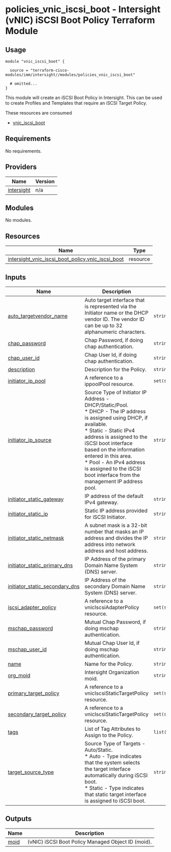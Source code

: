 # policies_vnic_iscsi_boot - Intersight (vNIC) iSCSI Boot Policy Terraform Module

## Usage

```hcl
module "vnic_iscsi_boot" {

  source = "terraform-cisco-modules/imm/intersight//modules/policies_vnic_iscsi_boot"

  # omitted...
}
```

This module will create an iSCSI Boot Policy in Intersight.  This can be used to create Profiles and Templates that require an iSCSI Target Policy.  

These resources are consumed

* [vnic_iscsi_boot](https://registry.terraform.io/providers/CiscoDevNet/intersight/latest/docs/resources/vnic_iscsi_boot_policy)

<!-- BEGINNING OF PRE-COMMIT-TERRAFORM DOCS HOOK -->
## Requirements

No requirements.

## Providers

| Name | Version |
|------|---------|
| <a name="provider_intersight"></a> [intersight](#provider\_intersight) | n/a |

## Modules

No modules.

## Resources

| Name | Type |
|------|------|
| [intersight_vnic_iscsi_boot_policy.vnic_iscsi_boot](https://registry.terraform.io/providers/CiscoDevNet/intersight/latest/docs/resources/vnic_iscsi_boot_policy) | resource |

## Inputs

| Name | Description | Type | Default | Required |
|------|-------------|------|---------|:--------:|
| <a name="input_auto_targetvendor_name"></a> [auto\_targetvendor\_name](#input\_auto\_targetvendor\_name) | Auto target interface that is represented via the Initiator name or the DHCP vendor ID. The vendor ID can be up to 32 alphanumeric characters. | `string` | `""` | no |
| <a name="input_chap_password"></a> [chap\_password](#input\_chap\_password) | Chap Password, if doing chap authentication. | `string` | `""` | no |
| <a name="input_chap_user_id"></a> [chap\_user\_id](#input\_chap\_user\_id) | Chap User Id, if doing chap authentication. | `string` | `""` | no |
| <a name="input_description"></a> [description](#input\_description) | Description for the Policy. | `string` | `""` | no |
| <a name="input_initiator_ip_pool"></a> [initiator\_ip\_pool](#input\_initiator\_ip\_pool) | A reference to a ippoolPool resource. | `set(string)` | `[]` | no |
| <a name="input_initiator_ip_source"></a> [initiator\_ip\_source](#input\_initiator\_ip\_source) | Source Type of Initiator IP Address - DHCP/Static/Pool.<br> * DHCP - The IP address is assigned using DHCP, if available.<br> * Static - Static IPv4 address is assigned to the iSCSI boot interface based on the information entered in this area.<br> * Pool - An IPv4 address is assigned to the iSCSI boot interface from the management IP address pool. | `string` | `"Pool"` | no |
| <a name="input_initiator_static_gateway"></a> [initiator\_static\_gateway](#input\_initiator\_static\_gateway) | IP address of the default IPv4 gateway. | `string` | `""` | no |
| <a name="input_initiator_static_ip"></a> [initiator\_static\_ip](#input\_initiator\_static\_ip) | Static IP address provided for iSCSI Initiator. | `string` | `""` | no |
| <a name="input_initiator_static_netmask"></a> [initiator\_static\_netmask](#input\_initiator\_static\_netmask) | A subnet mask is a 32-bit number that masks an IP address and divides the IP address into network address and host address. | `string` | `""` | no |
| <a name="input_initiator_static_primary_dns"></a> [initiator\_static\_primary\_dns](#input\_initiator\_static\_primary\_dns) | IP Address of the primary Domain Name System (DNS) server. | `string` | `""` | no |
| <a name="input_initiator_static_secondary_dns"></a> [initiator\_static\_secondary\_dns](#input\_initiator\_static\_secondary\_dns) | IP Address of the secondary Domain Name System (DNS) server. | `string` | `""` | no |
| <a name="input_iscsi_adapter_policy"></a> [iscsi\_adapter\_policy](#input\_iscsi\_adapter\_policy) | A reference to a vnicIscsiAdapterPolicy resource. | `set(string)` | `[]` | no |
| <a name="input_mschap_password"></a> [mschap\_password](#input\_mschap\_password) | Mutual Chap Password, if doing mschap authentication. | `string` | `""` | no |
| <a name="input_mschap_user_id"></a> [mschap\_user\_id](#input\_mschap\_user\_id) | Mutual Chap User Id, if doing mschap authentication. | `string` | `""` | no |
| <a name="input_name"></a> [name](#input\_name) | Name for the Policy. | `string` | `"vnic_iscsi_boot"` | no |
| <a name="input_org_moid"></a> [org\_moid](#input\_org\_moid) | Intersight Organization moid. | `string` | n/a | yes |
| <a name="input_primary_target_policy"></a> [primary\_target\_policy](#input\_primary\_target\_policy) | A reference to a vnicIscsiStaticTargetPolicy resource. | `set(string)` | `[]` | no |
| <a name="input_secondary_target_policy"></a> [secondary\_target\_policy](#input\_secondary\_target\_policy) | A reference to a vnicIscsiStaticTargetPolicy resource. | `set(string)` | `[]` | no |
| <a name="input_tags"></a> [tags](#input\_tags) | List of Tag Attributes to Assign to the Policy. | `list(map(string))` | `[]` | no |
| <a name="input_target_source_type"></a> [target\_source\_type](#input\_target\_source\_type) | Source Type of Targets - Auto/Static.<br> * Auto - Type indicates that the system selects the target interface automatically during iSCSI boot.<br> * Static - Type indicates that static target interface is assigned to iSCSI boot. | `string` | `"Auto"` | no |

## Outputs

| Name | Description |
|------|-------------|
| <a name="output_moid"></a> [moid](#output\_moid) | (vNIC) iSCSI Boot Policy Managed Object ID (moid). |
<!-- END OF PRE-COMMIT-TERRAFORM DOCS HOOK -->
